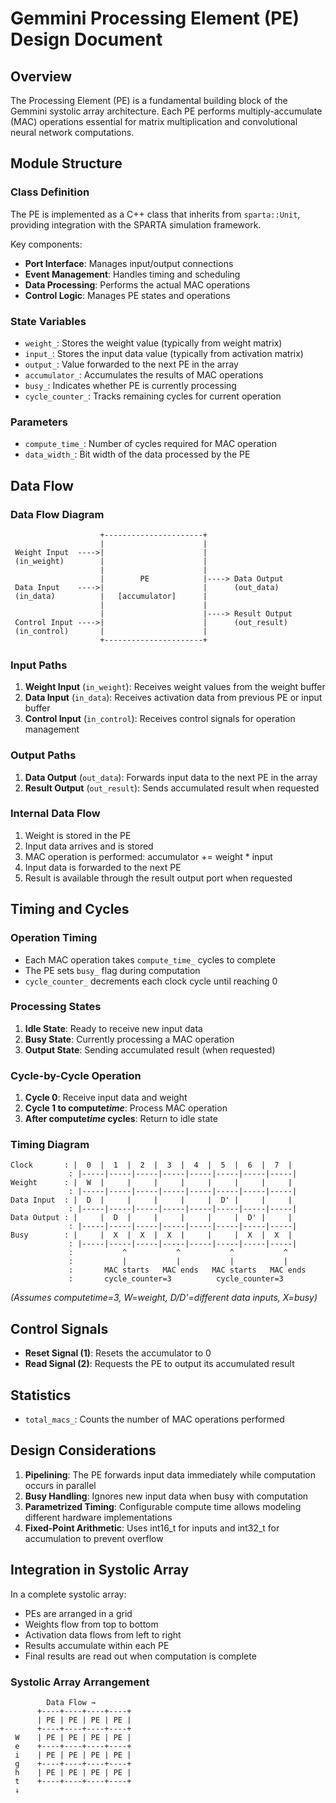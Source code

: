 # Gemmini Processing Element (PE) Design Document

## Overview

The Processing Element (PE) is a fundamental building block of the Gemmini systolic array architecture. Each PE performs multiply-accumulate (MAC) operations essential for matrix multiplication and convolutional neural network computations.

## Module Structure

### Class Definition

The PE is implemented as a C++ class that inherits from `sparta::Unit`, providing integration with the SPARTA simulation framework.

Key components:

- **Port Interface**: Manages input/output connections
- **Event Management**: Handles timing and scheduling
- **Data Processing**: Performs the actual MAC operations
- **Control Logic**: Manages PE states and operations

### State Variables

- `weight_`: Stores the weight value (typically from weight matrix)
- `input_`: Stores the input data value (typically from activation matrix)
- `output_`: Value forwarded to the next PE in the array
- `accumulator_`: Accumulates the results of MAC operations
- `busy_`: Indicates whether PE is currently processing
- `cycle_counter_`: Tracks remaining cycles for current operation

### Parameters

- `compute_time_`: Number of cycles required for MAC operation
- `data_width_`: Bit width of the data processed by the PE

## Data Flow

### Data Flow Diagram

```
                    +----------------------+
                    |                      |
 Weight Input  ---->|                      |
 (in_weight)        |                      |
                    |                      |
                    |        PE            |----> Data Output
 Data Input    ---->|                      |      (out_data)
 (in_data)          |   [accumulator]      |
                    |                      |
                    |                      |----> Result Output
 Control Input ---->|                      |      (out_result)
 (in_control)       |                      |
                    +----------------------+
```

### Input Paths

1. **Weight Input** (`in_weight`): Receives weight values from the weight buffer
2. **Data Input** (`in_data`): Receives activation data from previous PE or input buffer
3. **Control Input** (`in_control`): Receives control signals for operation management

### Output Paths

1. **Data Output** (`out_data`): Forwards input data to the next PE in the array
2. **Result Output** (`out_result`): Sends accumulated result when requested

### Internal Data Flow

1. Weight is stored in the PE
2. Input data arrives and is stored
3. MAC operation is performed: accumulator += weight \* input
4. Input data is forwarded to the next PE
5. Result is available through the result output port when requested

## Timing and Cycles

### Operation Timing

- Each MAC operation takes `compute_time_` cycles to complete
- The PE sets `busy_` flag during computation
- `cycle_counter_` decrements each clock cycle until reaching 0

### Processing States

1. **Idle State**: Ready to receive new input data
2. **Busy State**: Currently processing a MAC operation
3. **Output State**: Sending accumulated result (when requested)

### Cycle-by-Cycle Operation

1. **Cycle 0**: Receive input data and weight
2. **Cycle 1 to compute*time***: Process MAC operation
3. **After compute*time* cycles**: Return to idle state

### Timing Diagram

```
Clock       : |  0  |  1  |  2  |  3  |  4  |  5  |  6  |  7  |
             : |-----|-----|-----|-----|-----|-----|-----|-----|
Weight      : |  W  |     |     |     |     |     |     |     |
             : |-----|-----|-----|-----|-----|-----|-----|-----|
Data Input  : |  D  |     |     |     |     |  D' |     |     |
             : |-----|-----|-----|-----|-----|-----|-----|-----|
Data Output : |     |  D  |     |     |     |     |  D' |     |
             : |-----|-----|-----|-----|-----|-----|-----|-----|
Busy        : |     |  X  |  X  |  X  |     |     |  X  |  X  |
             : |-----|-----|-----|-----|-----|-----|-----|-----|
             :           ^           ^           ^           ^
             :           |           |           |           |
             :       MAC starts   MAC ends   MAC starts   MAC ends
             :       cycle_counter=3          cycle_counter=3
```

_(Assumes compute*time*=3, W=weight, D/D'=different data inputs, X=busy)_

## Control Signals

- **Reset Signal (1)**: Resets the accumulator to 0
- **Read Signal (2)**: Requests the PE to output its accumulated result

## Statistics

- `total_macs_`: Counts the number of MAC operations performed

## Design Considerations

1. **Pipelining**: The PE forwards input data immediately while computation occurs in parallel
2. **Busy Handling**: Ignores new input data when busy with computation
3. **Parametrized Timing**: Configurable compute time allows modeling different hardware implementations
4. **Fixed-Point Arithmetic**: Uses int16_t for inputs and int32_t for accumulation to prevent overflow

## Integration in Systolic Array

In a complete systolic array:

- PEs are arranged in a grid
- Weights flow from top to bottom
- Activation data flows from left to right
- Results accumulate within each PE
- Final results are read out when computation is complete

### Systolic Array Arrangement

```
        Data Flow →
      +----+----+----+----+
      | PE | PE | PE | PE |
      +----+----+----+----+
 W    | PE | PE | PE | PE |
 e    +----+----+----+----+
 i    | PE | PE | PE | PE |
 g    +----+----+----+----+
 h    | PE | PE | PE | PE |
 t    +----+----+----+----+
 ↓
```

